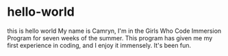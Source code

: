 # hello-world
this is hello world
My name is Camryn, I'm in the Girls Who Code Immersion Program for seven weeks of the summer. This program has given me my first experience in coding, and I enjoy it immensely. It's been fun.
